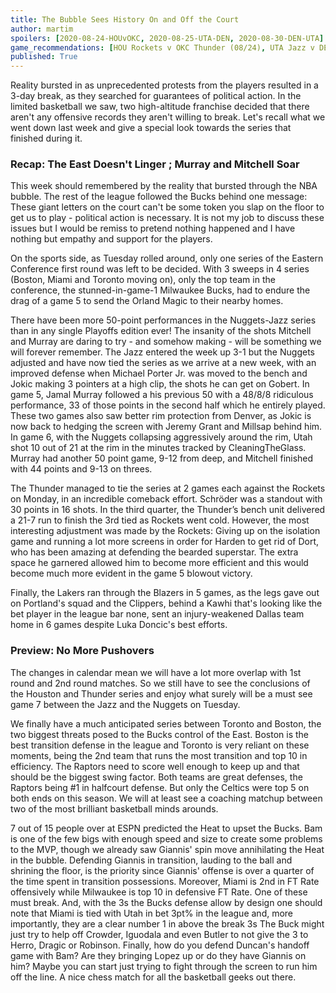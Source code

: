 ```yaml
---
title: The Bubble Sees History On and Off the Court
author: martim
spoilers: [2020-08-24-HOUvOKC, 2020-08-25-UTA-DEN, 2020-08-30-DEN-UTA]
game_recommendations: [HOU Rockets v OKC Thunder (08/24), UTA Jazz v DEN Nuggets (08/25), DEN Nuggets v UTA Jazz (08/30)]
published: True
---
```


Reality bursted in as unprecedented protests from the players resulted in a 3-day break, as they searched for guarantees of political action. In the limited basketball we saw, two high-altitude franchise decided that there aren't any offensive records they aren't willing to break. Let's recall what we went down last week and give a special look towards the series that finished during it.

<!--spoilers-->

### Recap: The East Doesn't Linger ; Murray and Mitchell Soar

This week should remembered by the reality that bursted through the NBA bubble. The rest of the league followed the Bucks behind one message: These giant letters on the court can't be some token you slap on the floor to get us to play - political action is necessary. It is not my job to discuss these issues but I would be remiss to pretend nothing happened and I have nothing but empathy and support for the players.

On the sports side, as Tuesday rolled around, only one series of the Eastern Conference first round was left to be decided. With 3 sweeps in 4 series (Boston, Miami and Toronto moving on), only the top team in the conference, the stunned-in-game-1 Milwaukee Bucks, had to endure the drag of a game 5 to send the Orland Magic to their nearby homes.

There have been more 50-point performances in the Nuggets-Jazz series than in any single Playoffs edition ever! The insanity of the shots Mitchell and Murray are daring to try - and somehow making - will be something we will forever remember. The Jazz entered the week up 3-1 but the Nuggets adjusted and have now tied the series as we arrive at a new week, with an improved defense when Michael Porter Jr. was moved to the bench and Jokic making 3 pointers at a high clip, the shots he can get on Gobert. In game 5, Jamal Murray followed a his previous 50 with a 48/8/8 ridiculous performance, 33 of those points in the second half which he entirely played. These two games also saw better rim protection from Denver, as Jokic is now back to hedging the screen with Jeremy Grant and Millsap behind him. In game 6, with the Nuggets collapsing aggressively around the rim, Utah shot 10 out of 21 at the rim in the minutes tracked by CleaningTheGlass. Murray had another 50 point game, 9-12 from deep, and Mitchell finished with 44 points and 9-13 on threes.

The Thunder managed to tie the series at 2 games each against the Rockets on Monday, in an incredible comeback effort. Schröder was a standout with 30 points in 16 shots. In the third quarter, the Thunder’s bench unit delivered a 21-7 run to finish the 3rd tied as Rockets went cold. However, the most interesting adjustment was made by the Rockets: Giving up on the isolation game and running a lot more screens in order for Harden to get rid of Dort, who has been amazing at defending the bearded superstar. The extra space he garnered allowed him to become more efficient and this would become much more evident in the game 5 blowout victory.

Finally, the Lakers ran through the Blazers in 5 games, as the legs gave out on Portland's squad and the Clippers, behind a Kawhi that's looking like the bet player in the league bar none, sent an injury-weakened Dallas team home in 6 games despite Luka Doncic's best efforts.

### Preview: No More Pushovers

The changes in calendar mean we will have a lot more overlap with 1st round and 2nd round matches. So we still have to see the conclusions of the Houston and Thunder series and enjoy what surely will be a must see game 7 between the Jazz and the Nuggets on Tuesday.

We finally have a much anticipated series between Toronto and Boston, the two biggest threats posed to the Bucks control of the East. Boston is the best transition defense in the league and Toronto is very reliant on these moments, being the 2nd team that runs the most transition and top 10 in efficiency. The Raptors need to score well enough to keep up and that should be the biggest swing factor. Both teams are great defenses, the Raptors being #1 in halfcourt defense. But only the Celtics were top 5 on both ends on this season. We will at least see a coaching matchup between two of the most brilliant basketball minds arounds.

7 out of 15 people over at ESPN predicted the Heat to upset the Bucks. Bam is one of the few bigs with enough speed and size to create some problems to the MVP, though we already saw Giannis' spin move annihilating the Heat in the bubble. Defending Giannis in transition, lauding to the ball and shrining the floor, is the priority since Giannis' offense is over a quarter of the time spent in transition possessions. Moreover, Miami is 2nd in FT Rate offensively while Milwaukee is top 10 in defensive FT Rate. One of these must break. And, with the 3s the Bucks defense allow by design one should note that Miami is tied with Utah in bet 3pt% in the league and, more importantly, they are a clear number 1 in above the break 3s  The Buck might just try to help off Crowder, Iguodala and even Butler to not give the 3 to Herro, Dragic or Robinson. Finally, how do you defend Duncan's handoff game with Bam? Are they bringing Lopez up or do they have Giannis on him? Maybe you can start just trying to fight through the screen to run him off the line. A nice chess match for all the basketball geeks out there.
